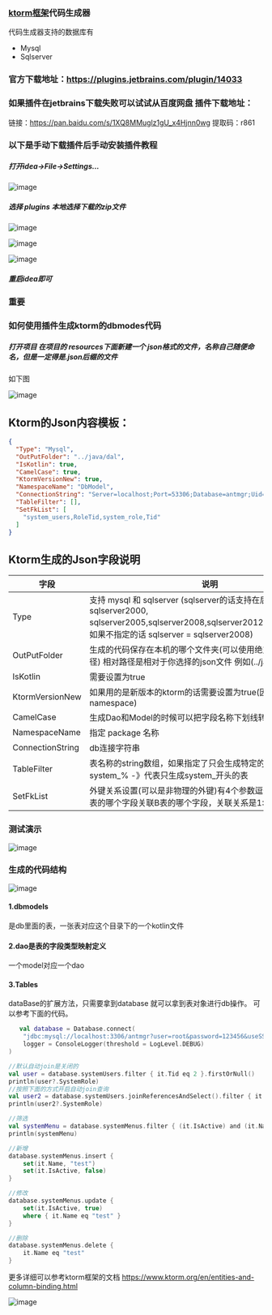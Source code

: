 ### [ktorm框架](https://github.com/vincentlauvlwj/Ktorm)代码生成器

代码生成器支持的数据库有

- Mysql
- Sqlserver

### 官方下载地址：https://plugins.jetbrains.com/plugin/14033

### 如果插件在jetbrains下载失败可以试试从百度网盘 插件下载地址：

链接：https://pan.baidu.com/s/1XQ8MMuglz1gU_x4Hjnn0wg
提取码：r861

### 以下是手动下载插件后手动安装插件教程

##### 打开idea->File->Settings...

![image](https://images4.c-ctrip.com/target/zb0n1e000001fr6eq9640.png)

##### 选择 plugins 本地选择下载的zip文件

![image](https://images4.c-ctrip.com/target/zb0p1e000001fr92h36F3.png)

![image](https://images4.c-ctrip.com/target/zb021e000001fz753AD11.png)

![image](https://images4.c-ctrip.com/target/zb0b1e000001fuiaiE9BF.png)

##### 重启idea即可

### 重要

### 如何使用插件生成ktorm的dbmodes代码

##### 打开项目 在项目的 resources下面新建一个 json格式的文件，名称自己随便命名，但是一定得是.json后缀的文件

如下图

![image](https://images4.c-ctrip.com/target/zb091e000001fuiuv5945.png)

## Ktorm的Json内容模板：

```json
{
  "Type": "Mysql",
  "OutPutFolder": "../java/dal",
  "IsKotlin": true,
  "CamelCase": true,
  "KtormVersionNew": true,
  "NamespaceName": "DbModel",
  "ConnectionString": "Server=localhost;Port=53306;Database=antmgr;Uid=root;Pwd=123456;charset=utf8;SslMode=none",
  "TableFilter": [],
  "SetFkList": [
    "system_users,RoleTid,system_role,Tid"
  ]
}
```

## Ktorm生成的Json字段说明

字段 | 说明
---|---
Type | 支持 mysql 和 sqlserver (sqlserver的话支持在后面指定版本号：sqlserver2000, sqlserver2005,sqlserver2008,sqlserver2012,sqlserver2017，如果不指定的话 sqlserver = sqlserver2008)
OutPutFolder| 生成的代码保存在本机的哪个文件夹(可以使用绝对路径和相对路径) 相对路径是相对于你选择的json文件 例如(../java)
IsKotlin| 需要设置为true
KtormVersionNew| 如果用的是新版本的ktorm的话需要设置为true(因为ktorm更改了namespace)
CamelCase| 生成Dao和Model的时候可以把字段名称下划线转驼峰
NamespaceName| 指定 package 名称
ConnectionString| db连接字符串
TableFilter| 表名称的string数组，如果指定了只会生成特定的表的代码 ， system_% -》代表只生成system_开头的表
SetFkList| 外键关系设置(可以是非物理的外键)有4个参数逗号隔开分别是，A表的哪个字段关联B表的哪个字段，关联关系是1:1

### 测试演示

![image](https://images4.c-ctrip.com/target/zb0w1e000001fy5pm2190.gif)

### 生成的代码结构

![image](https://images4.c-ctrip.com/target/0zb4f120008c5nmub791E.png)

#### 1.dbmodels

是db里面的表，一张表对应这个目录下的一个kotlin文件

#### 2.dao是表的字段类型映射定义

一个model对应一个dao

#### 3.Tables

dataBase的扩展方法，只需要拿到database 就可以拿到表对象进行db操作。 可以参考下面的代码。

```kotlin
   val database = Database.connect(
    "jdbc:mysql://localhost:3306/antmgr?user=root&password=123456&useSSL=false",
    logger = ConsoleLogger(threshold = LogLevel.DEBUG)
)

//默认自动join是关闭的
val user = database.systemUsers.filter { it.Tid eq 2 }.firstOrNull()
println(user?.SystemRole)
//按照下面的方式开启自动join查询
val user2 = database.systemUsers.joinReferencesAndSelect().filter { it.Tid eq 2 }.firstOrNull()
println(user2?.SystemRole)

//筛选
val systemMenu = database.systemMenus.filter { (it.IsActive) and (it.Name eq "yuzd") }.firstOrNull()
println(systemMenu)

//新增
database.systemMenus.insert {
    set(it.Name, "test")
    set(it.IsActive, false)
}

//修改
database.systemMenus.update {
    set(it.IsActive, true)
    where { it.Name eq "test" }
}

//删除
database.systemMenus.delete {
    it.Name eq "test"
}

```

更多详细可以参考ktorm框架的文档
https://www.ktorm.org/en/entities-and-column-binding.html

![image](https://images4.c-ctrip.com/target/0zb5d120008od7nor3A7E.png)

